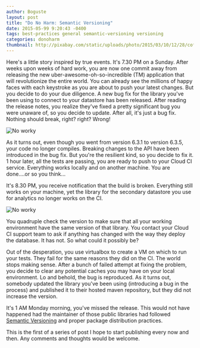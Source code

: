 ```yaml
---
author: Boguste
layout: post
title: "Do No Harm: Semantic Versioning"
date: 2015-05-99 9:20:43 -0400
tags: best-practices general semantic-versioning versioning
categories: donoharm
thumbnail: http://pixabay.com/static/uploads/photo/2015/03/10/12/28/coffee-667052_640.jpg
---
```


Here's a little story inspired by true events. It's 7.30 PM on a Sunday. After weeks upon weeks of hard work, you are now one commit away from releasing the new uber-awesome-oh-so-incredible (TM) application that will revolutionize the entire world. You can already see the millions of happy faces with each keystroke as you are about to push your latest changes. But you decide to do your due diligence. A new bug fix for the library you've been using to connect to your datastore has been released. After reading the release notes, you realize they've fixed a pretty significant bug you were unaware of, so you decide to update. After all, it's just a bug fix. Nothing should break, right? right? Wrong!

<img src="https://cat7cat.files.wordpress.com/2011/07/funny-pictures-cat-moon.jpg" align="middle" alt="No worky"/>

As it turns out, even though you went from version 6.3.1 to version 6.3.5, your code no longer compiles. Breaking changes to the API have been introduced in the bug fix. But you're the resilient kind, so you decide to fix it. 1 hour later, all the tests are passing, you are ready to push to your Cloud CI service. Everything works locally and on another machine. You are done....or so you think...

It's 8.30 PM, you receive notification that the build is broken. Everything still works on your machine, yet the library for the secondary datastore you use for analytics no longer works on the CI. 

<img src="http://www.buildsonmymachine.com/images/Row2_2a.jpg" align="middle" alt="No worky"/>

You quadruple check the version to make sure that all your working environment have the same version of that library. You contact your Cloud CI support team to ask if anything has changed with the way they deploy the database. It has not. So what could it possibly be? 

Out of the desperation, you use virtualbox to create a VM on which to run your tests. They fail for the same reasons they did on the CI. The world stops making sense. After a bunch of failed attempt at fixing the problem, you decide to clear any potential caches you may have on your local environment. Lo and behold, the bug is reproduced. As it turns out, somebody updated the library you've been using (introducing a bug in the process) and published it to their hosted maven repository, but they did not increase the version.

It's 1 AM Monday morning, you've missed the release. This would not have happened had the maintainer of those public libraries had followed [Semantic Versioning](http://semver.org/) and proper package distribution practices.

This is the first of a series of post I hope to start publishing every now and then. Any comments and thoughts would be welcome.
